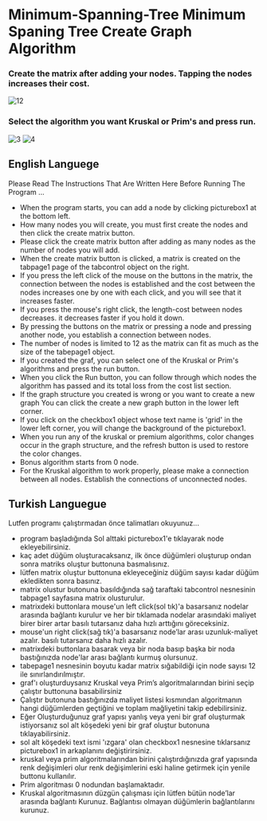 # Minimum-Spanning-Tree Minimum Spaning Tree Create Graph Algorithm
### Create the matrix after adding your nodes. Tapping the nodes increases their cost.
![12](https://user-images.githubusercontent.com/79880394/111367174-82f8c780-86a5-11eb-8715-dd37960b529a.png)
### Select the algorithm you want Kruskal or Prim's and press run.
![3](https://user-images.githubusercontent.com/79880394/111367322-ade31b80-86a5-11eb-9c64-133e642d3ebd.png)
![4](https://user-images.githubusercontent.com/79880394/111367337-b2a7cf80-86a5-11eb-926f-201751fe747e.png)
## English Languege
Please Read The Instructions That Are Written Here Before Running The Program ...
* When the program starts, you can add a node by clicking picturebox1 at the bottom left.
* How many nodes you will create, you must first create the nodes and then click the create matrix button.
* Please click the create matrix button after adding as many nodes as the number of nodes you will add.
* When the create matrix button is clicked, a matrix is created on the tabpage1 page of the tabcontrol object on the right.
* If you press the left click of the mouse on the buttons in the matrix, the connection between the nodes
is established and the cost between the nodes increases one by one with each click, and you will see that it increases faster.
* If you press the mouse's right click, the length-cost between nodes decreases. it decreases faster if you hold it down.
* By pressing the buttons on the matrix or pressing a node and pressing another node, you establish a connection between nodes.
* The number of nodes is limited to 12 as the matrix can fit as much as the size of the tabepage1 object.
* If you created the graf, you can select one of the Kruskal or Prim's algorithms and press the run button.
* When you click the Run button, you can follow through which nodes the algorithm has passed and its total loss from the cost list section.
* If the graph structure you created is wrong or you want to create a new graph
  You can click the create a new graph button in the lower left corner.
* If you click on the checkbox1 object whose text name is 'grid' in the lower left corner, you will change the background of the picturebox1.
* When you run any of the kruskal or premium algorithms, color changes occur in the graph structure, and the refresh button is used to restore the color changes.
* Bonus algorithm starts from 0 node.
* For the Kruskal algorithm to work properly, please make a connection between all nodes. Establish the connections of unconnected nodes.
## Turkish Languegue
Lutfen programı çalıştırmadan önce talimatları okuyunuz...
* program başladığında Sol alttaki picturebox1'e tıklayarak node ekleyebilirsiniz.
* kaç adet düğüm oluşturacaksanız, ilk önce düğümleri oluşturup ondan sonra matriks oluştur buttonuna basmalısınız.                                                     
* lütfen matrix oluştur buttonuna ekleyeceğiniz düğüm sayısı kadar düğüm ekledikten sonra basınız.
* matrix olustur butonuna basıldığında sağ taraftaki tabcontrol nesnesinin tabpage1 sayfasına matrix olusturulur.
* matrixdeki buttonlara mouse'un left click(sol tık)'a basarsanız nodelar arasında bağlantı kurulur ve her bir tıklamada nodelar arasındaki maliyet birer birer artar basılı tutarsanız daha hızlı arttığını göreceksiniz.
* mouse'un right click(sağ tık)'a basarsanız node’lar arası uzunluk-maliyet  azalır. basılı tutarsanız daha hızlı azalır.
* matrixdeki buttonlara basarak veya bir noda basıp başka bir noda bastığınızda node'lar arası bağlantı kurmuş olursunuz.
* tabepage1 nesnesinin boyutu kadar matrix sığabildiği için node sayısı 12 ile sınırlandırılmıştır.
* graf'ı oluşturduysanız Kruskal veya Prim’s algoritmalarından birini seçip çalıştır buttonuna basabilirsiniz 
* Çalıştır butonuna bastığınızda maliyet listesi kısmından algoritmanın hangi düğümlerden geçtiğini ve toplam mağliyetini takip edebilirsiniz.
* Eğer Oluşturduğunuz graf yapısı yanlış veya yeni bir graf oluşturmak istiyorsanız sol alt köşedeki yeni bir graf oluştur butonuna tıklayabilirsiniz.
* sol alt köşedeki text ismi 'ızgara' olan checkbox1 nesnesine tıklarsanız picturebox1 in arkaplanını değiştirirsiniz.
* kruskal veya prim algoritmalarından birini çalıştırdığınızda graf yapısında renk değişimleri olur renk değişimlerini eski haline getirmek için yenile buttonu kullanılır. 
* Prim algoritması 0 nodundan başlamaktadır.
* Kruskal algoritmasının düzgün çalışması için lütfen bütün node’lar arasında bağlantı Kurunuz. Bağlantısı olmayan düğümlerin bağlantılarını kurunuz.
